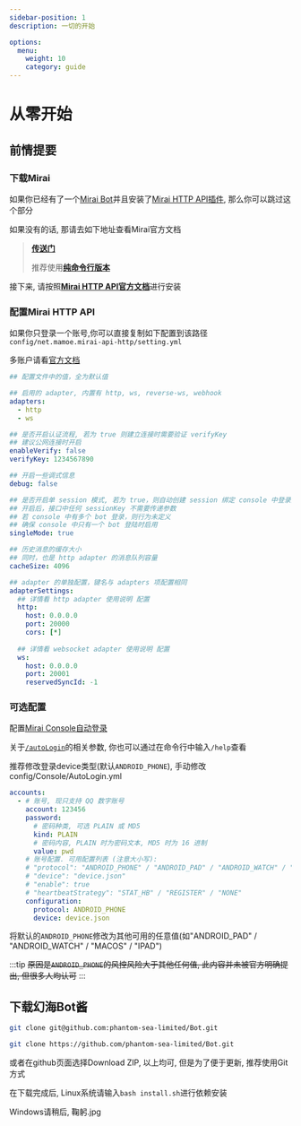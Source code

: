 ```yaml
---
sidebar-position: 1
description: 一切的开始

options:
  menu:
    weight: 10
    category: guide
---
```


# 从零开始

## 前情提要

### 下载Mirai

如果你已经有了一个[Mirai Bot](https://docs.mirai.mamoe.net/)并且安装了[Mirai HTTP API插件](https://docs.mirai.mamoe.net/mirai-api-http/), 那么你可以跳过这个部分

如果没有的话, 那请去如下地址查看Mirai官方文档

> [**传送门**](https://docs.mirai.mamoe.net/UserManual.html#%E5%90%AF%E5%8A%A8-mirai)
>
> 推荐使用[**纯命令行版本**](https://docs.mirai.mamoe.net/ConsoleTerminal.html#%E5%AE%89%E8%A3%85)

接下来, 请按照[**Mirai HTTP API官方文档**](https://docs.mirai.mamoe.net/mirai-api-http/#%E4%BD%BF%E7%94%A8-mirai-console-loader-%E5%AE%89%E8%A3%85mirai-api-http)进行安装

### 配置Mirai HTTP API

如果你只登录一个账号,你可以直接复制如下配置到该路径`config/net.mamoe.mirai-api-http/setting.yml`

多账户请看[官方文档](https://docs.mirai.mamoe.net/mirai-api-http/#setting-yml-%E6%A8%A1%E6%9D%BF)
```yml title=config/net.mamoe.mirai-api-http/setting.yml
## 配置文件中的值，全为默认值

## 启用的 adapter, 内置有 http, ws, reverse-ws, webhook
adapters:
  - http
  - ws

## 是否开启认证流程, 若为 true 则建立连接时需要验证 verifyKey
## 建议公网连接时开启
enableVerify: false
verifyKey: 1234567890

## 开启一些调式信息
debug: false

## 是否开启单 session 模式, 若为 true，则自动创建 session 绑定 console 中登录的 bot
## 开启后，接口中任何 sessionKey 不需要传递参数
## 若 console 中有多个 bot 登录，则行为未定义
## 确保 console 中只有一个 bot 登陆时启用
singleMode: true

## 历史消息的缓存大小
## 同时，也是 http adapter 的消息队列容量
cacheSize: 4096

## adapter 的单独配置，键名与 adapters 项配置相同
adapterSettings:
  ## 详情看 http adapter 使用说明 配置
  http:
    host: 0.0.0.0
    port: 20000
    cors: [*]
  
  ## 详情看 websocket adapter 使用说明 配置
  ws:
    host: 0.0.0.0
    port: 20001
    reservedSyncId: -1
```

### 可选配置

配置[Mirai Console自动登录](https://docs.mirai.mamoe.net/ConsoleTerminal.html#%E8%87%AA%E5%8A%A8%E7%99%BB%E5%BD%95)

关于[`/autoLogin`](https://docs.mirai.mamoe.net/console/BuiltInCommands.html#autologincommand)的相关参数, 你也可以通过在命令行中输入`/help`查看

推荐修改登录device类型(默认`ANDROID_PHONE`), 手动修改config/Console/AutoLogin.yml

```yml title=config/Console/AutoLogin.yml
accounts: 
  - # 账号, 现只支持 QQ 数字账号
    account: 123456
    password: 
      # 密码种类, 可选 PLAIN 或 MD5
      kind: PLAIN
      # 密码内容, PLAIN 时为密码文本, MD5 时为 16 进制
      value: pwd
    # 账号配置. 可用配置列表 (注意大小写):
    # "protocol": "ANDROID_PHONE" / "ANDROID_PAD" / "ANDROID_WATCH" / "MACOS" / "IPAD"
    # "device": "device.json"
    # "enable": true
    # "heartbeatStrategy": "STAT_HB" / "REGISTER" / "NONE"
    configuration: 
      protocol: ANDROID_PHONE
      device: device.json
```

将默认的`ANDROID_PHONE`修改为其他可用的任意值(如"ANDROID_PAD" / "ANDROID_WATCH" / "MACOS" / "IPAD")

:::tip
~~原因是`ANDROID_PHONE`的风控风险大于其他任何值, 此内容并未被官方明确提出, 但很多人均认可~~
:::


## 下载幻海Bot酱

```bash 
git clone git@github.com:phantom-sea-limited/Bot.git
```

```bash
git clone https://github.com/phantom-sea-limited/Bot.git
```

或者在github页面选择Download ZIP, 以上均可, 但是为了便于更新, 推荐使用Git方式

在下载完成后, Linux系统请输入```bash install.sh```进行依赖安装

Windows请稍后, 鞠躬.jpg